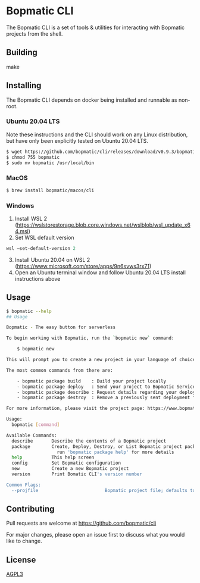 # Bopmatic CLI

The Bopmatic CLI is a set of tools & utilities for interacting with
Bopmatic projects from the shell. 

## Building

make

## Installing

The Bopmatic CLI depends on docker being installed and runnable as non-root. 

### Ubuntu 20.04 LTS

Note these instructions and the CLI should work on any Linux
distribution, but have only been explicitly tested on Ubuntu 20.04
LTS.

```bash
$ wget https://github.com/bopmatic/cli/releases/download/v0.9.3/bopmatic
$ chmod 755 bopmatic
$ sudo mv bopmatic /usr/local/bin
```

### MacOS

```bash
$ brew install bopmatic/macos/cli
```

### Windows

1. Install WSL 2 (https://wslstorestorage.blob.core.windows.net/wslblob/wsl_update_x64.msi)
2. Set WSL default version
```powershell
wsl –set-default-version 2
```
3. Install Ubuntu 20.04 on WSL 2 (https://www.microsoft.com/store/apps/9n6svws3rx71)
3. Open an Ubuntu terminal window and follow Ubuntu 20.04 LTS install instructions above


## Usage

```bash
$ bopmatic --help
## Usage

Bopmatic - The easy button for serverless

To begin working with Bopmatic, run the `bopmatic new` command:

    $ bopmatic new

This will prompt you to create a new project in your language of choice.

The most common commands from there are:

    - bopmatic package build    : Build your project locally
    - bopmatic package deploy   : Send your project to Bopmatic ServiceRunner for deployment
    - bopmatic package describe : Request details regarding your deployed package
    - bopmatic package destroy  : Remove a previously sent deployment from Bopmatic ServiceRunner

For more information, please visit the project page: https://www.bopmatic.com/docs/

Usage:
  bopmatic [command]

Available Commands:
  describe       Describe the contents of a Bopmatic project
  package        Create, Deploy, Destroy, or List Bopmatic project packages
                   run 'bopmatic package help' for more details
  help           This help screen
  config         Set Bopmatic configuration
  new            Create a new Bopmatic project
  version        Print Bomatic CLI's version number

Common Flags:
  --projfile                         Bopmatic project file; defaults to Bopmatic.yaml
```

## Contributing
Pull requests are welcome at https://github.com/bopmatic/cli

For major changes, please open an issue first to discuss what you
would like to change.

## License
[AGPL3](https://www.gnu.org/licenses/agpl-3.0.en.html)
